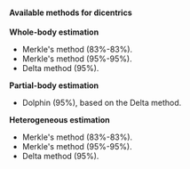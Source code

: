 #### Available methods for dicentrics

**Whole-body estimation**
- Merkle's method (83%-83%).
- Merkle's method (95%-95%).
- Delta method (95%).

**Partial-body estimation**
- Dolphin (95%), based on the Delta method.

**Heterogeneous estimation**
- Merkle's method (83%-83%).
- Merkle's method (95%-95%).
- Delta method (95%).
